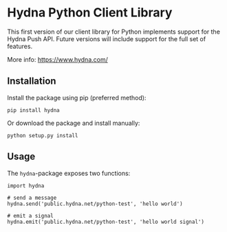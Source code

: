 # Hydna Python Client Library

This first version of our client library for Python implements support for the
Hydna Push API. Future versions will include support for the full set of
features.

More info: https://www.hydna.com/

## Installation

Install the package using pip (preferred method):

    pip install hydna

Or download the package and install manually:

    python setup.py install

## Usage

The `hydna`-package exposes two functions:

    import hydna

    # send a message
    hydna.send('public.hydna.net/python-test', 'hello world')

    # emit a signal
    hydna.emit('public.hydna.net/python-test', 'hello world signal')
